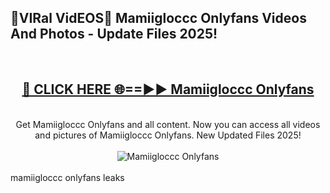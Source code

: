 <h2>🔴VIRal VidEOS🔴 Mamiigloccc Onlyfans Videos And Photos - Update Files 2025!</h2>
<br>
<div align="center">
<h2><a href="https://virallinks.top/odZfE0" rel="nofollow">🔴 CLICK HERE 🌐==►► Mamiigloccc Onlyfans</a></h2>
<br>
Get Mamiigloccc Onlyfans and all content. Now you can access all videos and pictures of Mamiigloccc Onlyfans. New Updated Files 2025!
<br>
<br>
<a href="https://virallinks.top/odZfE0" rel="nofollow" data-target="animated-image.originalLink"><img src="https://i.imgur.com/dJHk4Zq.gif)" alt="Mamiigloccc Onlyfans" style="max-width: 100%; display: inline-block;" data-target="animated-image.originalImage"></a>
</div>
<br>
mamiigloccc onlyfans leaks